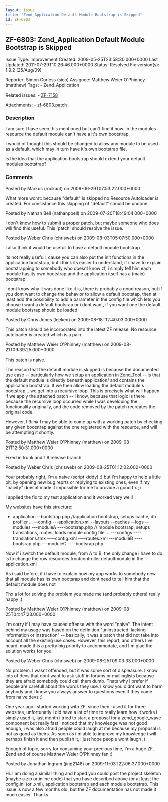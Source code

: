 ```yaml
---
layout: issue
title: "Zend_Application Default Module Bootstrap is Skipped"
id: ZF-6803
---
```


ZF-6803: Zend\_Application Default Module Bootstrap is Skipped
--------------------------------------------------------------

 Issue Type: Improvement Created: 2009-05-25T23:58:30.000+0000 Last Updated: 2011-07-29T10:26:46.000+0000 Status: Resolved Fix version(s): - 1.9.2 (25/Aug/09)
 
 Reporter:  Simon Corless (sico)  Assignee:  Matthew Weier O'Phinney (matthew)  Tags: - Zend\_Application
 
 Related issues: - [ZF-7158](/issues/browse/ZF-7158)
 
 Attachments: - [zf-6803.patch](/issues/secure/attachment/12088/zf-6803.patch)
 
### Description

I am sure I have seen this mentioned but can't find it now. In the modules resource the default module can't have a it's own bootstrap.

I would of thought this should be changed to allow any module to be used as a default, which may in turn have it's own bootstrap file.

Is the idea that the application bootstrap should extend your default modules bootstrap?

 

 

### Comments

Posted by Markus (rockaut) on 2009-06-29T07:53:22.000+0000

What more worst: because "default" is skipped no Resource Autoloader is created. For consistance this skipping of "default" should be undone.

 

 

Posted by Nathan Bell (nathanpbell) on 2009-07-20T18:49:04.000+0000

I don't know how to submit a proper patch, but maybe someone who does will find this useful. This 'patch' should resolve the issue.

 

 

Posted by Weber Chris (chrisweb) on 2009-08-03T05:07:50.000+0000

I also think it would be usefull to have a default module bootstrap

its not really usefull, cause you can also put the init functions in the application bootstrap, but i think its easier to understand, if i have to explain bootstrapping to somebody who doesnt know zf, i simply tell him each module has its own bootstrap and the application itself has a (main)-bootstrap

i dont know why it was done like it is, there is probably a good reason, but if you dont want to change the behavior to allow a default bootstap, then at least add the possibility to add a parameter in the config file which lets you choose i want a default bootsrap or i dont want, if you want one the default module bootsrap should be loaded

 

 

Posted by Chris Jones (leeked) on 2009-08-18T12:40:03.000+0000

This patch should be incorporated into the latest ZF release. No resource autoloader is created which is a pain.

 

 

Posted by Matthew Weier O'Phinney (matthew) on 2009-08-21T09:39:25.000+0000

This patch is naive.

The reason that the default module is skipped is because the documented use case -- particularly how we setup an application in Zend\_Tool -- is that the default module is directly beneath application/ and contains the application bootstrap. If we then allow loading the default module's bootstrap... we get into a recursive loop. This is precisely what will happen if we apply the attached patch -- I know, because that logic is there because the recursive loop occurred while I was developing the functionality originally, and the code removed by the patch recreates the original code.

However, I _think_ I may be able to come up with a working patch by checking any given bootstrap against the one registered with the resource, and will be attempting it shortly.

 

 

Posted by Matthew Weier O'Phinney (matthew) on 2009-08-21T12:50:31.000+0000

Fixed in trunk and 1.9 release branch.

 

 

Posted by Weber Chris (chrisweb) on 2009-08-25T01:12:02.000+0000

Your probably right, i'm a naive (script kiddy) ;) but i'm happy to help a little bit, by opening new bug reprts or replying to existing ones, even if my "naivity" doesnt made it impossible for me to provide a good fix ;)

I applied the fix to my test application and it worked very well!

My websites have this structure:

- application --bootstrap.php //application bootstrap, setups cache, db profiler ... --config ---application.xml --layouts --caches --logs --modules ---moduleA ----bootsrap.php // module bootsrap, setups translations, routes, loads module config file ... ---configs ----translations.tmx ----config.xml ----routes.xml ---moduleB ----bootsrap.php ---moduleC ----bootsrap.php

Now if i switch the default module, from A to B, the only change i have to do is to change the row resources.frontcontroller.defaultmodule in the application.xml

As i said before, if i have to explain how my app works to somebody new that all module has its own bootsrap and dont need to tell him that the default module does not

Thx a lot for solving the problem you made me (and probably others) really happy ;)

 

 

Posted by Matthew Weier O'Phinney (matthew) on 2009-08-25T04:47:23.000+0000

I'm sorry if I may have caused offense with the word "naive". The intent behind my usage was based on the definition "uninstructed: lacking information or instruction" -- basically, it was a patch that did not take into account all the existing use cases. However, this report, and others I've heard, made this a pretty big priority to accommodate, and I'm glad the solution works for you!

 

 

Posted by Weber Chris (chrisweb) on 2009-08-25T09:03:33.000+0000

No problem. I wasnt offended, but it was some sort of displeasure. I know lots of devs that dont want to ask stuff in forums or mailinglists because they are afraid somebody could call them dumb. Thats why i prefer if people are carefull about the words they use. I know you didnt want to harm anybody and i know you always answer to questions even if they come from naive devs ;)

One year ago i started working with ZF, since then i used it for three websites, unfortunatly i did have a lot of time to really learn how it works i simply used it, last month i tried to start a proposal for a zend\_google\_wave component but really fast i noticed that my knowledge was not good enough, i was also afraid people could laugh at me because my proposal is not as good as theirs. As soon as i'm able to improve my knowledge i will perhaps finish it and then publish it, i just hope people wont laugh ;)

Enough of topic, sorry for consuming your precious time, i'm a huge ZF, Zend and of course Matthew Weier O'Phinney fan ;)

 

 

Posted by Jonathan Ingram (jing2148) on 2009-11-03T22:06:37.000+0000

Hi. I am doing a similar thing and hoped you could post the project skeleton (maybe a zip or inline code) that you have described above (or at least the config.ini (or .xml), application bootstrap and each module bootstrap. This issue is now a few months old, but the ZF documentation has not made it much easier. Thanks.

 

 